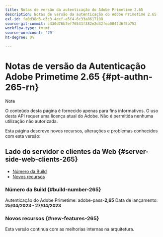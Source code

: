 ```yaml
---
title: Notas de versão da autenticação do Adobe Primetime 2.65
description: Notas de versão da autenticação do Adobe Primetime 2.65
exl-id: fa0d38d5-c3c3-4ecf-a5f4-6c33a8617108
source-git-commit: c430d76b7ef76541f382e2d32fea0042d6f5b752
workflow-type: tm+mt
source-wordcount: '79'
ht-degree: 0%

---
```


# Notas de versão da Autenticação Adobe Primetime 2.65 {#pt-authn-265-rn}

>[!NOTE]
>
>O conteúdo desta página é fornecido apenas para fins informativos. O uso desta API requer uma licença atual do Adobe. Não é permitida nenhuma utilização não autorizada.

Esta página descreve novos recursos, alterações e problemas conhecidos com esta versão:

## Lado do servidor e clientes da Web {#server-side-web-clients-265}

* [Número da Build](#build-number-265)
* [Novos recursos](#new-features-265)

### Número da Build {#build-number-265}

Autenticação do Adobe Primetime: adobe-pass-**2,65**
Data de lançamento: **25/04/2023 - 27/04/2023**

### Novos recursos {#new-features-265}

Esta versão continua com as melhorias internas na arquitetura.
